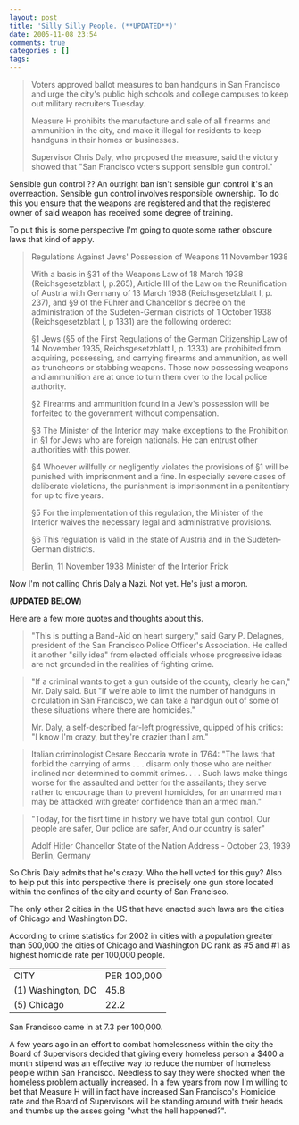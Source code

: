 ```yaml
---
layout: post
title: 'Silly Silly People. (**UPDATED**)'
date: 2005-11-08 23:54
comments: true
categories : []
tags:
---
```

<blockquote>Voters approved ballot measures to ban handguns in San Francisco and urge the city's public high schools and college campuses to keep out military recruiters Tuesday.

Measure H prohibits the manufacture and sale of all firearms and ammunition in the city, and make it illegal for residents to keep handguns in their homes or businesses.

Supervisor Chris Daly, who proposed the measure, said the victory showed that "San Francisco voters support sensible gun control."</blockquote>

Sensible gun control ?? An outright ban isn't sensible gun control it's an overreaction. Sensible gun control involves responsible ownership. To do this you ensure that the weapons are registered and that the registered owner of said weapon has received some degree of training.

To put this is some perspective I'm going to quote some rather obscure laws that kind of apply.
<blockquote>
Regulations Against Jews' Possession of Weapons
11 November 1938

With a basis in &sect;31 of the Weapons Law of 18 March 1938 (Reichsgesetzblatt I, p.265), Article III of the Law on the Reunification of Austria with Germany of 13 March 1938 (Reichsgesetzblatt I, p. 237), and &sect;9 of the F&uuml;hrer and Chancellor's decree on the administration of the Sudeten-German districts of 1 October 1938 (Reichsgesetzblatt I, p 1331) are the following ordered:

&sect;1
Jews (&sect;5 of the First Regulations of the German Citizenship Law of 14 November 1935, Reichsgesetzblatt I, p. 1333) are prohibited from acquiring, possessing, and carrying firearms and ammunition, as well as truncheons or stabbing weapons.  Those now possessing weapons and ammunition are at once to turn them over to the local police authority.

&sect;2
Firearms and ammunition found in a Jew's possession will be forfeited to the government without compensation.

&sect;3
The Minister of the Interior may make exceptions to the Prohibition in &sect;1 for Jews who are foreign nationals.  He can entrust other authorities with this power.

&sect;4
Whoever willfully or negligently violates the provisions of &sect;1 will be punished with imprisonment and a fine.  In especially severe cases of deliberate violations, the punishment is imprisonment in a penitentiary for up to five years.

&sect;5
For the implementation of this regulation, the Minister of the Interior waives the necessary legal and administrative provisions.

&sect;6
This regulation is valid in the state of Austria and in the Sudeten-German districts.

Berlin, 11 November 1938
Minister of the Interior
Frick </blockquote>

Now I'm not calling Chris Daly a Nazi. Not yet. He's just a moron.

(**UPDATED BELOW**)

Here are a few more quotes and thoughts about this.

<blockquote>"This is putting a Band-Aid on heart surgery," said Gary P. Delagnes, president of the San Francisco Police Officer's Association. He called it another "silly idea" from elected officials whose progressive ideas are not grounded in the realities of fighting crime.</blockquote>

<blockquote>"If a criminal wants to get a gun outside of the county, clearly he can," Mr. Daly said. But "if we're able to limit the number of handguns in circulation in San Francisco, we can take a handgun out of some of these situations where there are homicides."

Mr. Daly, a self-described far-left progressive, quipped of his critics: "I know I'm crazy, but they're crazier than I am."</blockquote>

<blockquote>
Italian criminologist Cesare Beccaria wrote in 1764: "The laws that forbid the carrying of arms . . . disarm only those who are neither inclined nor determined to commit crimes. . . . Such laws make things worse for the assaulted and better for the assailants; they serve rather to encourage than to prevent homicides, for an unarmed man may be attacked with greater confidence than an armed man."</blockquote>

<blockquote>
"Today, for the fisrt time in history we have total gun control, Our people are safer, Our police are safer, And our country is safer"

Adolf Hitler Chancellor
State of the Nation Address - October 23, 1939
Berlin, Germany</blockquote>

So Chris Daly admits that he's crazy. Who the hell voted for this guy? Also to help put this into perspective there is precisely one gun store located within the confines of the city and county of San Francisco.

The only other 2 cities in the US that have enacted such laws are the cities of Chicago and Washington DC.

According to crime statistics for 2002 in cities with a population greater than 500,000 the cities of Chicago and Washington DC rank as #5 and #1 as highest homicide rate per 100,000 people.

<table width="400">
<tr><td>CITY</td><td>PER 100,000</td></tr>
<tr><td>(1) Washington, DC</td><td>45.8</td></tr>
<tr><td>(5) Chicago</td><td>22.2</td></tr>
</table>

San Francisco came in at 7.3 per 100,000.

A few years ago in an effort to combat homelessness within the city the Board of Supervisors decided that giving every homeless person a $400 a month stipend was an effective way to reduce the number of homeless people within San Francisco. Needless to say they were shocked when the homeless problem actually increased. In a few years from now I'm willing to bet that Measure H will in fact have increased San Francisco's Homicide rate and the Board of Supervisors will be standing around with their heads and thumbs up the asses going "what the hell happened?".



